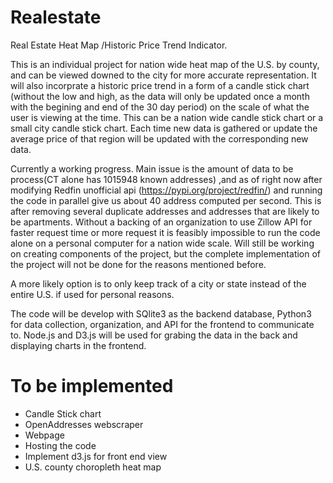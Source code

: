 # Realestate
Real Estate Heat Map /Historic Price Trend Indicator.

This is an individual project for nation wide heat map of the U.S. by county, and can be viewed downed to the city for more accurate representation.
It will also incorprate a historic price trend in a form of a candle stick chart (without the low and high, as the data will only be updated 
once a month with the begining and end of the 30 day period) on the scale of what the user is viewing at the time. This can be a nation wide
candle stick chart or a small city candle stick chart. Each time new data is gathered or update the average price of that region will be updated
with the corresponding new data. 


Currently a working progress. Main issue is the amount of data to be process(CT alone has 1015948 known addresses)
,and as of right now after modifying Redfin unofficial api (https://pypi.org/project/redfin/) and running the code in parallel give us about 40 address computed per second. 
This is after removing several duplicate addresses and addresses that are likely to be apartments.
Without a backing of an organization to use Zillow API for faster request time or more request it is feasibly impossible to run the code alone on a personal computer for a nation wide scale.
Will still be working on creating components of the project, but the complete implementation of the project will not be done for the reasons mentioned before.

A more likely option is to only keep track of a city or state instead of the entire U.S. if used for personal reasons.

The code will be develop with SQlite3 as the backend database, Python3 for data collection, organization, and API for the frontend to communicate to. Node.js and D3.js will be used for grabing the data in the back and displaying charts in the frontend. 

# To be implemented
* Candle Stick chart
* OpenAddresses webscraper
* Webpage
* Hosting the code
* Implement d3.js for front end view
* U.S. county choropleth heat map 
